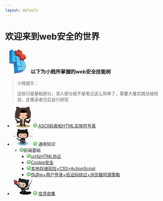 ```yaml
---
layout: default
---
```


# 欢迎来到web安全的世界
### ![](../img/hj.jpg) 以下为小贱所掌握的web安全技能树
>小贱提示：
>
>这些只是基础部分，深入部分就不是笔记这么简单了，需要大量实践总结经验，还需读者日后自行研究

- ![](../img/github1.png)![](../img/yes.png) [ASCII码表和HTML实体符号表](ascii)
- ![](../img/github2.png)![](../img/yes.png) 通用知识
  - ![](../img/yes.png)前端基础
    - ![](../img/yes.png)[url与HTML协议](url)
    - ![](../img/yes.png)[Cookie安全](cookie)
    - ![](../img/yes.png)[本地存储风险+CSS+ActionScript](bendi)
    - ![](../img/yes.png)[伪造ip+用户登录+验证码绕过+浏览器同源策略](tongyuan)
- ![](../img/github3.png)![](../img/yes.png) [信息收集](xinxishouji)
